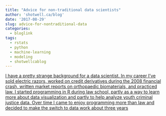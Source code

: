 ```yaml
---
title: "Advice for non-traditional data scientists"
author: 'shotwell.ca/blog'
date: '2017-08-29'
slug: advice-for-nontraditional-data
categories:
  - bloglink
tags:
  - rstats
  - python
  - machine-learning
  - modeling
  - shotwellcablog
---
```


[I have a pretty strange background for a data scientist. In my career I’ve sold electric razors, worked on credit derivatives during the 2008 financial crash, written market reports on orthopaedic biomaterials, and practiced law. I started programming in R during law school, partly as a way to learn more about data visualization and partly to help analyze youth criminal justice data. Over time I came to enjoy programming more than law and decided to make the switch to data work about three years<i class="fas fa-external-link-alt"></i>](http://shotwell.ca/blog/2017/08/29/advice-for-non-traditional-data-scientists/)

